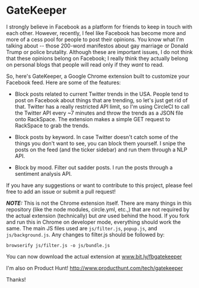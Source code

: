 # GateKeeper

I strongly believe in Facebook as a platform for friends to keep in touch with each other. However, recently, I feel like Facebook has become more and more of a cess pool for people to post their opinions. You know what I'm talking about -- those 200-word manifestos about gay marriage or Donald Trump or police brutality. Although these are important issues, I do not think that these opinions belong on Facebook; I really think they actually belong on personal blogs that people will read only if they *want* to read. 

So, here's GateKeeper, a Google Chrome extension built to customize your Facebook feed. Here are some of the features:

- Block posts related to current Twitter trends in the USA. People tend to post on Facebook about things that are trending, so let's just get rid of that. Twitter has a really restricted API limit, so I'm using CircleCI to call the Twitter API every ~7 minutes and throw the trends as a JSON file onto RackSpace. The extension makes a simple GET request to RackSpace to grab the trends.

- Block posts by keyword. In case Twitter doesn't catch some of the things you don't want to see, you can block them yourself. I snipe the posts on the feed (and the ticker sidebar) and run them through a NLP API.

- Block by mood. Filter out sadder posts. I run the posts through a sentiment analysis API. 


If you have any suggestions or want to contribute to this project, please feel free to add an issue or submit a pull request!

***NOTE:***
This is not the Chrome extension itself. There are many things in this repository (like the node modules, circle.yml, etc.,) that are not required by the actual extension (technically) but *are* used behind the hood. If you fork and run this in Chrome on developer mode, everything should work the same. The main JS files used are `js/filter.js`, `popup.js`, and `js/background.js`. Any changes to filter.js should be followed by:

```browserify js/filter.js -o js/bundle.js```

You can now download the actual extension at www.bit.ly/fbgatekeeper

I'm also on Product Hunt! http://www.producthunt.com/tech/gatekeeper

Thanks!